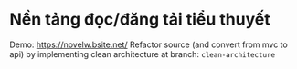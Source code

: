 # Nền tảng đọc/đăng tải tiểu thuyết
Demo: https://novelw.bsite.net/
Refactor source (and convert from mvc to api) by implementing clean architecture at branch: `clean-architecture`
